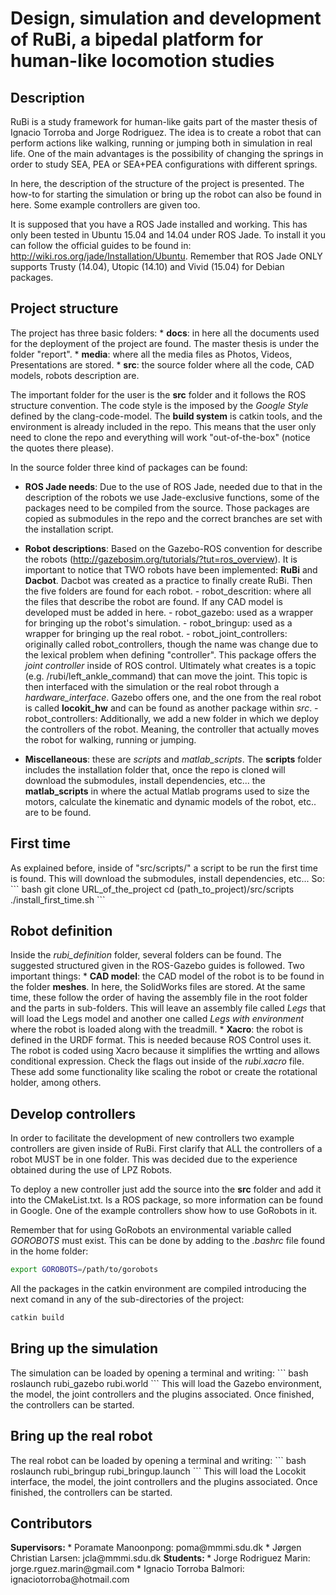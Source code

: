 <h1>Design, simulation and development of RuBi, a bipedal platform for human-like locomotion studies</h1>

<h2>Description</h2>
RuBi is a study framework for human-like gaits part of the master thesis of Ignacio Torroba and Jorge Rodriguez. The idea is to create a robot that can perform actions like walking, running or jumping both in simulation in real life. One of the main advantages is the possibility of changing the springs in order to study SEA, PEA or SEA+PEA configurations with different springs.

In here, the description of the structure of the project is presented. The how-to for starting the simulation or bring up the robot can also be found in here. Some example controllers are given too.

It is supposed that you have a ROS Jade installed and working. This has only been tested in Ubuntu 15.04 and 14.04 under ROS Jade. To install it you can follow the official guides to be found in: http://wiki.ros.org/jade/Installation/Ubuntu. Remember that ROS Jade ONLY supports Trusty (14.04), Utopic (14.10) and Vivid (15.04) for Debian packages.

<h2>Project structure</h2>
The project has three basic folders:
  * <b>docs</b>: in here all the documents used for the deployment of the project are found. The master thesis is under the folder "report".
  * <b>media</b>: where all the media files as Photos, Videos, Presentations are stored.
  * <b>src</b>: the source folder where all the code, CAD models, robots description are.

The important folder for the user is the <b>src</b> folder and it follows the ROS structure convention. The code style is the imposed by the <i>Google Style</i> defined by the clang-code-model. The <b>build system</b> is catkin tools, and the environment is already included in the repo. This means that the user only need to clone the repo and everything will work "out-of-the-box" (notice the quotes there please).

In the source folder three kind of packages can be found:
  *   <b>ROS Jade needs</b>: Due to the use of ROS Jade, needed due to that in the description of the robots we use Jade-exclusive functions, some of the packages need to be compiled from the source. Those packages are copied as submodules in the repo and the correct branches are set with the installation script.
  *   <b>Robot descriptions</b>: Based on the Gazebo-ROS convention for describe the robots (http://gazebosim.org/tutorials/?tut=ros_overview). It is important to notice that TWO robots have been implemented: <b>RuBi</b> and <b>Dacbot</b>. Dacbot was created as a practice to finally create RuBi. Then the five folders are found for each robot.
    - robot_descrition: where all the files that describe the robot are found. If any CAD model is developed must be added in here.
    - robot_gazebo: used as a wrapper for bringing up the robot's simulation.
    - robot_bringup: used as a wrapper for bringing up the real robot.
    - robot_joint_controllers: originally called robot_controllers, though the name was change due to the lexical problem when defining "controller". This package offers the <i>joint controller</i> inside of ROS control. Ultimately what creates is a topic (e.g. /rubi/left_ankle_command) that can move the joint. This topic is then interfaced with the simulation or the real robot through a <i>hardware_interface</i>. Gazebo offers one, and the one from the real robot is called <b>locokit_hw</b> and can be found as another package within <i>src</i>.
    -   robot_controllers: Additionally, we add a new folder in which we deploy the controllers of the robot. Meaning, the controller that actually moves the robot for walking, running or jumping.
    
  *   <b>Miscellaneous</b>: these are <i>scripts</i> and <i>matlab_scripts</i>. The <b>scripts</b> folder includes the installation folder that, once the repo is cloned will download the submodules, install dependencies, etc... the <b>matlab_scripts</b> in where the actual Matlab programs used to size the motors, calculate the kinematic and dynamic models of the robot, etc.. are to be found.

<h2>First time</h2>
As explained before, inside of "src/scripts/" a script to be run the first time is found. This will download the submodules, install dependencies, etc... So:
``` bash
git clone URL_of_the_project
cd (path_to_project)/src/scripts
./install_first_time.sh
```
<h2>Robot definition</h2>
Inside the <i>rubi_definition</i> folder, several folders can be found. The suggested structured given in the ROS-Gazebo guides is followed. Two important things:
  * <b>CAD model</b>: the CAD model of the robot is to be found in the folder <b>meshes</b>. In here, the SolidWorks files are stored. At the same time, these follow the order of having the assembly file in the root folder and the parts in sub-folders. This will leave an assembly file called <i>Legs</i> that will load the Legs model and another one called <i>Legs with environment</i> where the robot is loaded along with the treadmill.
  * <b>Xacro</b>: the robot is defined in the URDF format. This is needed because ROS Control uses it. The robot is coded using Xacro because it simplifies the wrtting and allows conditional expression. Check the flags out inside of the <i>rubi.xacro</i> file. These add some functionality like scaling the robot or create the rotational holder, among others.

<h2>Develop controllers</h2>
In order to facilitate the development of new controllers two example controllers are given inside of RuBi. First clarify that ALL the controllers of a robot MUST be in one folder. This was decided due to the experience obtained during the use of LPZ Robots. 

To deploy a new controller just add the source into the <b>src</b> folder and add it into the CMakeList.txt. Is a ROS package, so more information can be found in Google. One of the example controllers show how to use GoRobots in it.

Remember that for using GoRobots an environmental variable called <i>GOROBOTS</i> must exist. This can be done by adding to the <i>.bashrc</i> file found in the home folder:
``` bash
export GOROBOTS=/path/to/gorobots
```

All the packages in the catkin environment are compiled introducing the next comand in any of the sub-directories of the project:
``` bash
catkin build
```

<h2>Bring up the simulation</h2>
The simulation can be loaded by opening a terminal and writing:
``` bash
roslaunch rubi_gazebo rubi.world
```
This will load the Gazebo environment, the model, the joint controllers and the plugins associated. Once finished, the controllers can be started.

<h2>Bring up the real robot</h2>
The real robot can be loaded by opening a terminal and writing:
``` bash
roslaunch rubi_bringup rubi_bringup.launch
```
This will load the Locokit interface, the model, the joint controllers and the plugins associated. Once finished, the controllers can be started.

<h2>Contributors</h2>
<b>Supervisors: </b>
  * Poramate Manoonpong: poma@mmmi.sdu.dk
  * Jørgen Christian Larsen: jcla@mmmi.sdu.dk
<b>Students: </b>
  * Jorge Rodriguez Marin: jorge.rguez.marin@gmail.com
  * Ignacio Torroba Balmori: ignaciotorroba@hotmail.com